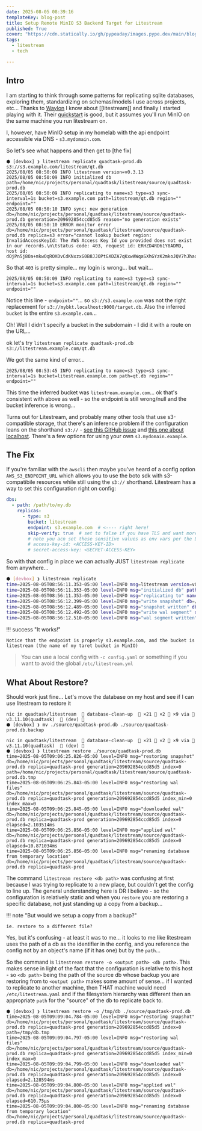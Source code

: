 ```yaml
---
date: 2025-08-05 08:39:16
templateKey: blog-post
title: Setup Remote MinIO S3 Backend Target for Litestream 
published: True
cover: "https://cdn.statically.io/gh/pypeaday/images.pype.dev/main/blog-media/20250805141839_ec0fa2fc.png"
tags:
  - litestream
  - tech

---
```


## Intro

I am starting to think through some patterns for replicating sqlite databases, exploring them, standardizing on schemas/models I use across projects, etc... Thanks to [Waylon](https://waylonwalker.com) I know about [[litestream]] and finally I started playing with it. Their [quickstart](https://litestream.io/getting-started/) is good, but it assumes you'll run MinIO on the same machine you run litestream on.

I, however, have MinIO setup in my homelab with the api endpoint accessible via DNS - `s3.mydomain.com`.

So let's see what happens and then get to [the fix]


```
⬢ [devbox] ❯ litestream replicate quadtask-prod.db s3://s3.example.com/litestream/qt.db    
2025/08/05 08:50:09 INFO litestream version=v0.3.13
2025/08/05 08:50:09 INFO initialized db path=/home/nic/projects/personal/quadtask/litestream/source/quadtask-prod.db
2025/08/05 08:50:09 INFO replicating to name=s3 type=s3 sync-interval=1s bucket=s3.example.com path=litestream/qt.db region="" endpoint=""
2025/08/05 08:50:10 INFO sync: new generation db=/home/nic/projects/personal/quadtask/litestream/source/quadtask-prod.db generation=209692854ccd85d5 reason="no generation exists"
2025/08/05 08:50:10 ERROR monitor error db=/home/nic/projects/personal/quadtask/litestream/source/quadtask-prod.db replica=s3 error="cannot lookup bucket region: InvalidAccessKeyId: The AWS Access Key Id you provided does not exist in our records.\n\tstatus code: 403, request id: ERHZD4RD61Y8ADMD, host id: dOjPn5j8Oa+mkwOqROXDvCdKNxzxG0B8JJOPtGXDZA7qKxwAWqaSXhGYzK2mkoJQV7hJhaoJcag="

```

So that `403` is pretty simple... my login is wrong... but wait...

`2025/08/05 08:50:09 INFO replicating to name=s3 type=s3 sync-interval=1s bucket=s3.example.com path=litestream/qt.db region="" endpoint=""`

Notice this line - `endpoint=""`... so `s3://s3.example.com` was not the right replacement for `s3://mybkt.localhost:9000/target.db`. Also the inferred `bucket` is the entire `s3.example.com`... 

Oh! Well I didn't specify a bucket in the subdomain - I did it with a route on the URL... 

ok let's try `litestream replicate quadtask-prod.db s3://litestream.example.com/qt.db`

We got the same kind of error...

`2025/08/05 08:53:45 INFO replicating to name=s3 type=s3 sync-interval=1s bucket=litestream.example.com path=qt.db region="" endpoint=""`

This time the inferred bucket was `litestream.example.com`... ok that's consistent with above as well - so the endpoint is still wrong/null and the bucket inference is wrong...

Turns out for Litestream, and probably many other tools that use s3-compatible storage, that there's an inference problem if the configuration leans on the shorthand `s3://` - [see this GitHub issue](https://github.com/benbjohnson/litestream/issues/398) and [this one about localhost](https://github.com/benbjohnson/litestream/issues/219). There's a few options for using your own `s3.mydomain.example`.

## The Fix

If you're familiar with the `awscli` then maybe you've heard of a config option `AWS_S3_ENDPOINT_URL` which allows you to use the boto sdk with s3-compatibile resources while still using the `s3://` shorthand. Litestream has a way to set this configuration right on config:

```yaml
dbs:
  - path: /path/to/my.db
    replicas:
      - type: s3
        bucket: litestream
        endpoint: s3.example.com  # <---- right here!
        skip-verify: true  # set to false if you have TLS and want more security
        # note you acn set these sensitive values as env vars per the Litestream Quickstart
        # access-key-id: <ACCESS-KEY-ID>
        # secret-access-key: <SECRET-ACCESS-KEY>
```

So with that config in place we can actually JUST `litestream replicate` from anywhere...

```bash
⬢ [devbox] ❯ litestream replicate                                                      
time=2025-08-05T08:56:11.353-05:00 level=INFO msg=litestream version=v0.3.13
time=2025-08-05T08:56:11.353-05:00 level=INFO msg="initialized db" path=/home/nic/projects/personal/quadtask/litestream/source/quadtask-prod.db
time=2025-08-05T08:56:11.353-05:00 level=INFO msg="replicating to" name=s3 type=s3 sync-interval=1s bucket=litestream path="" region="" endpoint=s3.example.com
time=2025-08-05T08:56:12.399-05:00 level=INFO msg="write snapshot" db=/home/nic/projects/personal/quadtask/litestream/source/quadtask-prod.db replica=s3 position=209692854ccd85d5/00000000:4152
time=2025-08-05T08:56:12.489-05:00 level=INFO msg="snapshot written" db=/home/nic/projects/personal/quadtask/litestream/source/quadtask-prod.db replica=s3 position=209692854ccd85d5/00000000:4152 elapsed=89.994626ms sz=909437
time=2025-08-05T08:56:12.492-05:00 level=INFO msg="write wal segment" db=/home/nic/projects/personal/quadtask/litestream/source/quadtask-prod.db replica=s3 position=209692854ccd85d5/00000000:0
time=2025-08-05T08:56:12.510-05:00 level=INFO msg="wal segment written" db=/home/nic/projects/personal/quadtask/litestream/source/quadtask-prod.db replica=s3 position=209692854ccd85d5/00000000:0 elapsed=17.572784ms sz=4152
```

!!! success "It works!"
    
    Notice that the endpoint is properly s3.example.com, and the bucket is litestream (the name of my taret bucket in MinIO)

> You can use a local config with `-c config.yaml` or something if you want to avoid the global `/etc/litestream.yml`

## What About Restore?

Should work just fine... Let's move the database on my host and see if I can use litestream to restore it

```
nic in quadtask/litestream   database-clean-up   ×21  ×2  ×9 via   v3.11.10(quadtask)   (dev) 󰒄 
⬢ [devbox] ❯ mv ./source/quadtask-prod.db ./source/quadtask-prod.db.backup                 

nic in quadtask/litestream   database-clean-up   ×21  ×2  ×9 via   v3.11.10(quadtask)   (dev) 󰒄 
⬢ [devbox] ❯ litestream restore ./source/quadtask-prod.db              
time=2025-08-05T09:06:25.826-05:00 level=INFO msg="restoring snapshot" db=/home/nic/projects/personal/quadtask/litestream/source/quadtask-prod.db replica=quadtask-prod generation=209692854ccd85d5 index=0 path=/home/nic/projects/personal/quadtask/litestream/source/quadtask-prod.db.tmp
time=2025-08-05T09:06:25.843-05:00 level=INFO msg="restoring wal files" db=/home/nic/projects/personal/quadtask/litestream/source/quadtask-prod.db replica=quadtask-prod generation=209692854ccd85d5 index_min=0 index_max=0
time=2025-08-05T09:06:25.845-05:00 level=INFO msg="downloaded wal" db=/home/nic/projects/personal/quadtask/litestream/source/quadtask-prod.db replica=quadtask-prod generation=209692854ccd85d5 index=0 elapsed=2.103514ms
time=2025-08-05T09:06:25.856-05:00 level=INFO msg="applied wal" db=/home/nic/projects/personal/quadtask/litestream/source/quadtask-prod.db replica=quadtask-prod generation=209692854ccd85d5 index=0 elapsed=10.871034ms
time=2025-08-05T09:06:25.856-05:00 level=INFO msg="renaming database from temporary location" db=/home/nic/projects/personal/quadtask/litestream/source/quadtask-prod.db replica=quadtask-prod

```

The command `litestream restore <db path>` was confusing at first because I was trying to replicate to a new place, but couldn't get the config to line up. The general understanding here is DR I believe - so the configuration is relatively static and when you `restore` you are restoring a specific database, not just standing up a copy from a backup... 

!!! note "But would we setup a copy from a backup?"

    ie. restore to a different file?

Yes, but it's confusing - at least it was to me... it looks to me like litestream uses the path of a db as the identifier in the config, and you reference the config not by an object's name (if it has one) but by the `path`...

So the command is `litestream restore -o <output path> <db path>`. This makes sense in light of the fact that the configuration is relative to this host - so `<db path>` being the path of the source db whose backup you are restoring from to `<output path>` makes some amount of sense... if I wanted to replicate to another machine, then THAT machine would need `/etc/litestream.yaml` and if the filesystem hierarchy was different then an appropriate `path` for the "source" of the db to replicate back to.

```
⬢ [devbox] ❯ litestream restore -o /tmp/db ./source/quadtask-prod.db          
time=2025-08-05T09:09:04.784-05:00 level=INFO msg="restoring snapshot" db=/home/nic/projects/personal/quadtask/litestream/source/quadtask-prod.db replica=quadtask-prod generation=209692854ccd85d5 index=0 path=/tmp/db.tmp
time=2025-08-05T09:09:04.797-05:00 level=INFO msg="restoring wal files" db=/home/nic/projects/personal/quadtask/litestream/source/quadtask-prod.db replica=quadtask-prod generation=209692854ccd85d5 index_min=0 index_max=0
time=2025-08-05T09:09:04.799-05:00 level=INFO msg="downloaded wal" db=/home/nic/projects/personal/quadtask/litestream/source/quadtask-prod.db replica=quadtask-prod generation=209692854ccd85d5 index=0 elapsed=2.128594ms
time=2025-08-05T09:09:04.800-05:00 level=INFO msg="applied wal" db=/home/nic/projects/personal/quadtask/litestream/source/quadtask-prod.db replica=quadtask-prod generation=209692854ccd85d5 index=0 elapsed=610.75µs
time=2025-08-05T09:09:04.800-05:00 level=INFO msg="renaming database from temporary location" db=/home/nic/projects/personal/quadtask/litestream/source/quadtask-prod.db replica=quadtask-prod

```

